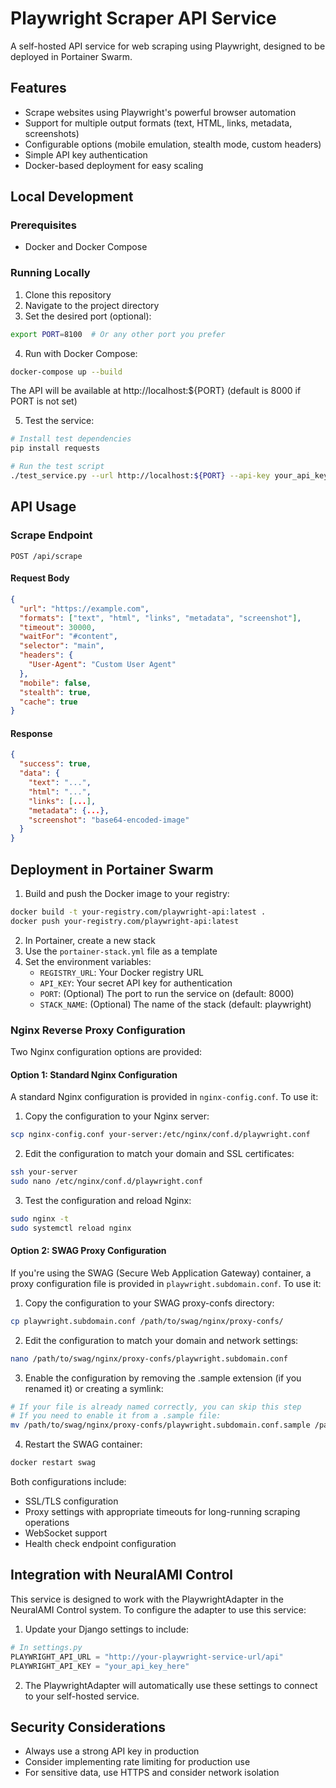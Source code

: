 # Playwright Scraper API Service

A self-hosted API service for web scraping using Playwright, designed to be deployed in Portainer Swarm.

## Features

- Scrape websites using Playwright's powerful browser automation
- Support for multiple output formats (text, HTML, links, metadata, screenshots)
- Configurable options (mobile emulation, stealth mode, custom headers)
- Simple API key authentication
- Docker-based deployment for easy scaling

## Local Development

### Prerequisites

- Docker and Docker Compose

### Running Locally

1. Clone this repository
2. Navigate to the project directory
3. Set the desired port (optional):

```bash
export PORT=8100  # Or any other port you prefer
```

4. Run with Docker Compose:

```bash
docker-compose up --build
```

The API will be available at http://localhost:${PORT} (default is 8000 if PORT is not set)

5. Test the service:

```bash
# Install test dependencies
pip install requests

# Run the test script
./test_service.py --url http://localhost:${PORT} --api-key your_api_key_here --wait 5
```

## API Usage

### Scrape Endpoint

```
POST /api/scrape
```

#### Request Body

```json
{
  "url": "https://example.com",
  "formats": ["text", "html", "links", "metadata", "screenshot"],
  "timeout": 30000,
  "waitFor": "#content",
  "selector": "main",
  "headers": {
    "User-Agent": "Custom User Agent"
  },
  "mobile": false,
  "stealth": true,
  "cache": true
}
```

#### Response

```json
{
  "success": true,
  "data": {
    "text": "...",
    "html": "...",
    "links": [...],
    "metadata": {...},
    "screenshot": "base64-encoded-image"
  }
}
```

## Deployment in Portainer Swarm

1. Build and push the Docker image to your registry:

```bash
docker build -t your-registry.com/playwright-api:latest .
docker push your-registry.com/playwright-api:latest
```

2. In Portainer, create a new stack
3. Use the `portainer-stack.yml` file as a template
4. Set the environment variables:
   - `REGISTRY_URL`: Your Docker registry URL
   - `API_KEY`: Your secret API key for authentication
   - `PORT`: (Optional) The port to run the service on (default: 8000)
   - `STACK_NAME`: (Optional) The name of the stack (default: playwright)

### Nginx Reverse Proxy Configuration

Two Nginx configuration options are provided:

#### Option 1: Standard Nginx Configuration

A standard Nginx configuration is provided in `nginx-config.conf`. To use it:

1. Copy the configuration to your Nginx server:

```bash
scp nginx-config.conf your-server:/etc/nginx/conf.d/playwright.conf
```

2. Edit the configuration to match your domain and SSL certificates:

```bash
ssh your-server
sudo nano /etc/nginx/conf.d/playwright.conf
```

3. Test the configuration and reload Nginx:

```bash
sudo nginx -t
sudo systemctl reload nginx
```

#### Option 2: SWAG Proxy Configuration

If you're using the SWAG (Secure Web Application Gateway) container, a proxy configuration file is provided in `playwright.subdomain.conf`. To use it:

1. Copy the configuration to your SWAG proxy-confs directory:

```bash
cp playwright.subdomain.conf /path/to/swag/nginx/proxy-confs/
```

2. Edit the configuration to match your domain and network settings:

```bash
nano /path/to/swag/nginx/proxy-confs/playwright.subdomain.conf
```

3. Enable the configuration by removing the .sample extension (if you renamed it) or creating a symlink:

```bash
# If your file is already named correctly, you can skip this step
# If you need to enable it from a .sample file:
mv /path/to/swag/nginx/proxy-confs/playwright.subdomain.conf.sample /path/to/swag/nginx/proxy-confs/playwright.subdomain.conf
```

4. Restart the SWAG container:

```bash
docker restart swag
```

Both configurations include:

- SSL/TLS configuration
- Proxy settings with appropriate timeouts for long-running scraping operations
- WebSocket support
- Health check endpoint configuration

## Integration with NeuralAMI Control

This service is designed to work with the PlaywrightAdapter in the NeuralAMI Control system. To configure the adapter to use this service:

1. Update your Django settings to include:

```python
# In settings.py
PLAYWRIGHT_API_URL = "http://your-playwright-service-url/api"
PLAYWRIGHT_API_KEY = "your_api_key_here"
```

2. The PlaywrightAdapter will automatically use these settings to connect to your self-hosted service.

## Security Considerations

- Always use a strong API key in production
- Consider implementing rate limiting for production use
- For sensitive data, use HTTPS and consider network isolation
